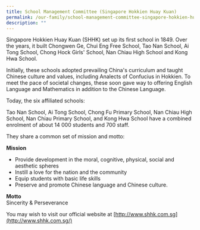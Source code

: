 ```yaml
---
title: School Management Committee (Singapore Hokkien Huay Kuan)
permalink: /our-family/school-management-committee-singapore-hokkien-huay-kuan
description: ""
---
```

Singapore Hokkien Huay Kuan (SHHK) set up its first school in 1849. Over the years, it built Chongwen Ge, Chui Eng Free School, Tao Nan School, Ai Tong School, Chong Hock Girls' School, Nan Chiau High School and Kong Hwa School.

Initially, these schools adopted prevailing China's curriculum and taught Chinese culture and values, including Analects of Confucius in Hokkien. To meet the pace of societal changes, these soon gave way to offering English Language and Mathematics in addition to the Chinese Language.

Today, the six affiliated schools:

Tao Nan School, Ai Tong School, Chong Fu Primary School, Nan Chiau High School, Nan Chiau Primary School, and Kong Hwa School have a combined enrolment of about 14 000 students and 700 staff.

They share a common set of mission and motto:

**Mission**
* Provide development in the moral, cognitive, physical, social and aesthetic spheres
* Instill a love for the nation and the community
* Equip students with basic life skills
* Preserve and promote Chinese language and Chinese culture.

**Motto** <br>
Sincerity & Perseverance

You may wish to visit our official website at [http://www.shhk.com.sg](http://www.shhk.com.sg/)